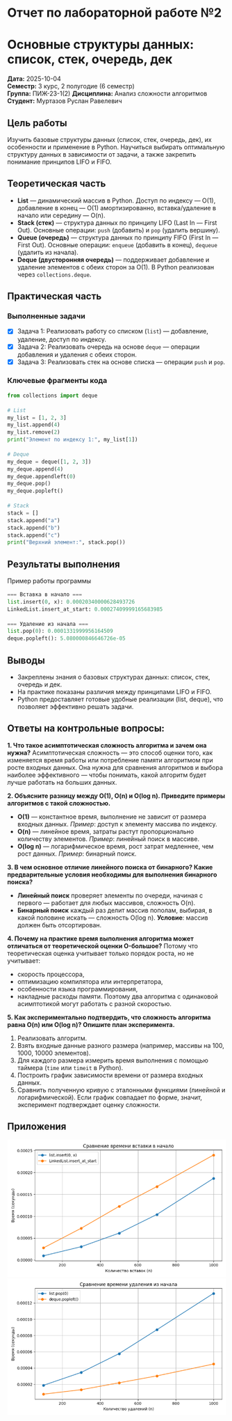 # Отчет по лабораторной работе №2
# Основные структуры данных: список, стек, очередь, дек

**Дата:** 2025-10-04  
**Семестр:** 3 курс, 2 полугодие (6 семестр)  
**Группа:** ПИЖ-23-1(2) 
**Дисциплина:** Анализ сложности алгоритмов  
**Студент:** Муртазов Руслан Равелевич 

## Цель работы
Изучить базовые структуры данных (список, стек, очередь, дек), их особенности и применение в Python. Научиться выбирать оптимальную структуру данных в зависимости от задачи, а также закрепить понимание принципов LIFO и FIFO.

## Теоретическая часть
- **List** — динамический массив в Python. Доступ по индексу — O(1), добавление в конец — O(1) амортизированно, вставка/удаление в начало или середину — O(n).  
- **Stack (стек)** — структура данных по принципу LIFO (Last In — First Out). Основные операции: `push` (добавить) и `pop` (удалить вершину).  
- **Queue (очередь)** — структура данных по принципу FIFO (First In — First Out). Основные операции: `enqueue` (добавить в конец), `dequeue` (удалить из начала).  
- **Deque (двусторонняя очередь)** — поддерживает добавление и удаление элементов с обеих сторон за O(1). В Python реализован через `collections.deque`.

## Практическая часть

### Выполненные задачи
- [x] Задача 1: Реализовать работу со списком (`list`) — добавление, удаление, доступ по индексу.  
- [x] Задача 2: Реализовать очередь на основе `deque` — операции добавления и удаления с обеих сторон.  
- [x] Задача 3: Реализовать стек на основе списка — операции `push` и `pop`.  

### Ключевые фрагменты кода
```python
from collections import deque

# List
my_list = [1, 2, 3]
my_list.append(4)
my_list.remove(2)
print("Элемент по индексу 1:", my_list[1])

# Deque
my_deque = deque([1, 2, 3])
my_deque.append(4)
my_deque.appendleft(0)
my_deque.pop()
my_deque.popleft()

# Stack
stack = []
stack.append("a")
stack.append("b")
stack.append("c")
print("Верхний элемент:", stack.pop())
```

## Результаты выполнения
Пример работы программы
```python
=== Вставка в начало ===
list.insert(0, x): 0.00020340000628493726
LinkedList.insert_at_start: 0.00027409999165683985

=== Удаление из начала ===
list.pop(0): 0.0001331999956164509
deque.popleft(): 5.080000846646726e-05
```

## Выводы
- Закреплены знания о базовых структурах данных: список, стек, очередь и дек.
- На практике показаны различия между принципами LIFO и FIFO.
- Python предоставляет готовые удобные реализации (list, deque), что позволяет эффективно решать задачи.

## Ответы на контрольные вопросы:

**1. Что такое асимптотическая сложность алгоритма и зачем она нужна?**
Асимптотическая сложность — это способ оценки того, как изменяется время работы или потребление памяти алгоритмом при росте входных данных.
Она нужна для сравнения алгоритмов и выбора наиболее эффективного — чтобы понимать, какой алгоритм будет лучше работать на больших данных.

**2. Объясните разницу между O(1), O(n) и O(log n). Приведите примеры алгоритмов с такой сложностью.**

* **O(1)** — константное время, выполнение не зависит от размера входных данных.
  *Пример*: доступ к элементу массива по индексу.
* **O(n)** — линейное время, затраты растут пропорционально количеству элементов.
  *Пример*: линейный поиск в массиве.
* **O(log n)** — логарифмическое время, рост затрат медленнее, чем рост данных.
  *Пример*: бинарный поиск.

**3. В чем основное отличие линейного поиска от бинарного? Какие предварительные условия необходимы для выполнения бинарного поиска?**

* **Линейный поиск** проверяет элементы по очереди, начиная с первого — работает для любых массивов, сложность O(n).
* **Бинарный поиск** каждый раз делит массив пополам, выбирая, в какой половине искать — сложность O(log n).
  **Условие**: массив должен быть отсортирован.

**4. Почему на практике время выполнения алгоритма может отличаться от теоретической оценки O-большое?**
Потому что теоретическая оценка учитывает только порядок роста, но не учитывает:

* скорость процессора,
* оптимизацию компилятора или интерпретатора,
* особенности языка программирования,
* накладные расходы памяти.
  Поэтому два алгоритма с одинаковой асимптотикой могут работать с разной скоростью.

**5. Как экспериментально подтвердить, что сложность алгоритма равна O(n) или O(log n)? Опишите план эксперимента.**

1. Реализовать алгоритм.
2. Взять входные данные разного размера (например, массивы на 100, 1000, 10000 элементов).
3. Для каждого размера измерить время выполнения с помощью таймера (`time` или `timeit` в Python).
4. Построить график зависимости времени от размера входных данных.
5. Сравнить полученную кривую с эталонными функциями (линейной и логарифмической). Если график совпадает по форме, значит, эксперимент подтверждает оценку сложности.

## Приложения
![Сравнение времени вставки в начало](Figure_1.png)
![Сравнение времени удаления из начала](Figure_2.png)